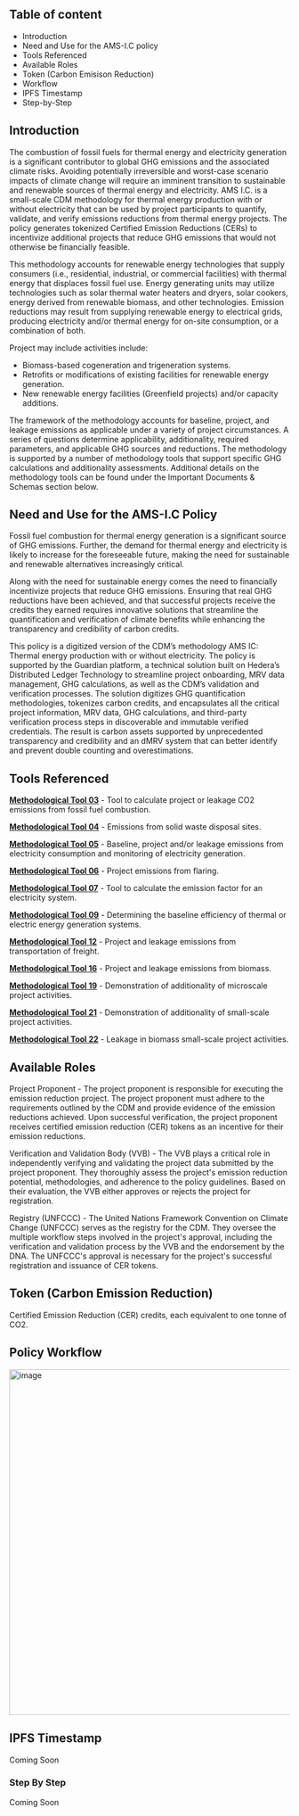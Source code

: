 ## Table of content
<!-- TOC -->

- Introduction
- Need and Use for the AMS-I.C policy
- Tools Referenced
- Available Roles
- Token (Carbon Emisison Reduction)
- Workflow
- IPFS Timestamp
- Step-by-Step
  
<!-- /TOC -->

## Introduction

The combustion of fossil fuels for thermal energy and electricity generation is a significant contributor to global GHG emissions and the associated climate risks. Avoiding potentially irreversible and worst-case scenario impacts of climate change will require an imminent transition to sustainable and renewable sources of thermal energy and electricity. AMS I.C. is a small-scale CDM methodology for thermal energy production with or without electricity that can be used by project participants to quantify, validate, and verify emissions reductions from thermal energy projects. The policy generates tokenized Certified Emission Reductions (CERs) to incentivize additional projects that reduce GHG emissions that would not otherwise be financially feasible.  

This methodology accounts for renewable energy technologies that supply consumers (i.e., residential, industrial, or commercial facilities) with thermal energy that displaces fossil fuel use. Energy generating units may utilize technologies such as solar thermal water heaters and dryers, solar cookers, energy derived from renewable biomass, and other technologies. Emission reductions may result from supplying renewable energy to electrical grids, producing electricity and/or thermal energy for on-site consumption, or a combination of both. 

Project may include activities include:  

  - Biomass-based cogeneration and trigeneration systems.
  - Retrofits or modifications of existing facilities for renewable energy generation.
  - New renewable energy facilities (Greenfield projects) and/or capacity additions.  

The framework of the methodology accounts for baseline, project, and leakage emissions as applicable under a variety of project circumstances. A series of questions determine applicability, additionality, required parameters, and applicable GHG sources and reductions. The methodology is supported by a number of methodology tools that support specific GHG calculations and additionality assessments. Additional details on the methodology tools can be found under the Important Documents & Schemas section below.  

## Need and Use for the AMS-I.C Policy

Fossil fuel combustion for thermal energy generation is a significant source of GHG emissions. Further, the demand for thermal energy and electricity is likely to increase for the foreseeable future, making the need for sustainable and renewable alternatives increasingly critical.  

Along with the need for sustainable energy comes the need to financially incentivize projects that reduce GHG emissions. Ensuring that real GHG reductions have been achieved, and that successful projects receive the credits they earned requires innovative solutions that streamline the quantification and verification of climate benefits while enhancing the transparency and credibility of carbon credits.  

This policy is a digitized version of the CDM’s methodology AMS IC:  Thermal energy production with or without electricity. The policy is supported by the Guardian platform, a technical solution built on Hedera’s Distributed Ledger Technology to streamline project onboarding, MRV data management, GHG calculations, as well as the CDM’s validation and verification processes. The solution digitizes GHG quantification methodologies, tokenizes carbon credits, and encapsulates all the critical project information, MRV data, GHG calculations, and third-party verification process steps in discoverable and immutable verified credentials. The result is carbon assets supported by unprecedented transparency and credibility and an dMRV system that can better identify and prevent double counting and overestimations.    

## Tools Referenced

**[Methodological Tool 03](https://github.com/hashgraph/guardian/blob/main/Methodology%20Library/CDM/Tools/Tool%2003/readme.md)** - Tool to calculate project or leakage CO2 emissions from fossil fuel combustion.  

**[Methodological Tool 04](https://github.com/hashgraph/guardian/blob/main/Methodology%20Library/CDM/Tools/Tool%2004/readme.md)** - Emissions from solid waste disposal sites.  

**[Methodological Tool 05](https://github.com/hashgraph/guardian/blob/main/Methodology%20Library/CDM/Tools/Tool%2005/readme.md)** - Baseline, project and/or leakage emissions from electricity consumption and monitoring of electricity generation.   

**[Methodological Tool 06](https://github.com/hashgraph/guardian/blob/main/Methodology%20Library/CDM/Tools/Tool%2006/readme.md)** - Project emissions from flaring.   

**[Methodological Tool 07](https://github.com/hashgraph/guardian/blob/main/Methodology%20Library/CDM/Tools/Tool%2007/readme.md)** - Tool to calculate the emission factor for an electricity system.   

**[Methodological Tool 09](https://github.com/hashgraph/guardian/blob/main/Methodology%20Library/CDM/Tools/Tool%2009/readme.md)** - Determining the baseline efficiency of thermal or electric energy generation systems.   

**[Methodological Tool 12](https://github.com/hashgraph/guardian/blob/main/Methodology%20Library/CDM/Tools/Tool%2012/readme.md)** - Project and leakage emissions from transportation of freight.   

**[Methodological Tool 16](https://github.com/hashgraph/guardian/blob/main/Methodology%20Library/CDM/Tools/Tool%2016/readme.md)** - Project and leakage emissions from biomass.    

**[Methodological Tool 19](https://github.com/hashgraph/guardian/blob/main/Methodology%20Library/CDM/Tools/Tool%2019/readme.md)** - Demonstration of additionality of microscale project activities.   

**[Methodological Tool 21](https://github.com/hashgraph/guardian/blob/main/Methodology%20Library/CDM/Tools/Tool%2021/readme.md)** - Demonstration of additionality of small-scale project activities.   

**[Methodological Tool 22](https://github.com/hashgraph/guardian/blob/main/Methodology%20Library/CDM/Tools/Tool%2022/readme.md)** - Leakage in biomass small-scale project activities.   


## Available Roles

Project Proponent - The project proponent is responsible for executing the emission reduction project. The project proponent must adhere to the requirements outlined by the CDM and provide evidence of the emission reductions achieved. Upon successful verification, the project proponent receives certified emission reduction (CER) tokens as an incentive for their emission reductions. 

Verification and Validation Body (VVB) - The VVB plays a critical role in independently verifying and validating the project data submitted by the project proponent. They thoroughly assess the project's emission reduction potential, methodologies, and adherence to the policy guidelines. Based on their evaluation, the VVB either approves or rejects the project for registration. 

Registry (UNFCCC) - The United Nations Framework Convention on Climate Change (UNFCCC) serves as the registry for the CDM. They oversee the multiple workflow steps involved in the project's approval, including the verification and validation process by the VVB and the endorsement by the DNA. The UNFCCC's approval is necessary for the project's successful registration and issuance of CER tokens.  

## Token (Carbon Emission Reduction)

Certified Emission Reduction (CER) credits, each equivalent to one tonne of CO2. 

## Policy Workflow

<img width="620" alt="image" src="https://github.com/hashgraph/guardian/assets/79293833/96d8783d-6811-4bb7-9444-92ab1634ed3a">

## IPFS Timestamp

Coming Soon

### Step By Step 

Coming Soon
